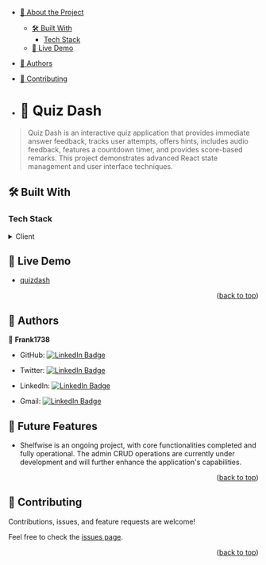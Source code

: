 - [📖 About the Project](#about-project)
  - [🛠 Built With](#built-with)
    - [Tech Stack](#tech-stack)
  - [🚀 Live Demo](#live-demo)
- [👥 Authors](#authors)

- [🤝 Contributing](#contributing)

- # 📖 Quiz Dash <a name="about-project"></a>

> Quiz Dash is an interactive quiz application that provides immediate answer feedback, tracks user attempts, offers hints, includes audio feedback, features a countdown timer, and provides score-based remarks. This project demonstrates advanced React state management and user interface techniques.


## 🛠 Built With <a name="built-with"></a>

### Tech Stack <a name="tech-stack"></a>

<details>
  <summary>Client</summary>
  <ul>
     <li>React </li>
  </ul>
</details>


## 🚀 Live Demo <a name="live-demo"></a>

- [quizdash](https://669f81bbee2f1700796035d1--brilliant-baklava-50bd07.netlify.app/)

<p align="right">(<a href="#readme-top">back to top</a>)</p>



## 👥 Authors <a name="authors"></a>



👤 **Frank1738**

- GitHub: [![LinkedIn Badge](https://img.shields.io/badge/-frank1738-black?logo=LinkedIn&logoColor=0A66C2&style=plastic)](https://github.com/frank1738)

- Twitter: [![LinkedIn Badge](https://img.shields.io/badge/-frank1738-black?logo=LinkedIn&logoColor=0A66C2&style=plastic)](https://twitter.com/frankhiggins08)

- LinkedIn: [![LinkedIn Badge](https://img.shields.io/badge/-frank1738-black?logo=LinkedIn&logoColor=0A66C2&style=plastic)](http://www.linkedin.com/in/frankline-osoro-b526ba18b)

- Gmail: [![LinkedIn Badge](https://img.shields.io/badge/-frank1738-black?logo=LinkedIn&logoColor=0A66C2&style=plastic)](mailto:franklineosoro08@gmail.com)


## 🔭 Future Features <a name="future-features"></a>
- Shelfwise is an ongoing project, with core functionalities completed and fully operational. The admin CRUD operations are currently under development and will further enhance the application's capabilities. 


<p align="right">(<a href="#readme-top">back to top</a>)</p>

<!-- CONTRIBUTING -->

## 🤝 Contributing <a name="contributing"></a>

Contributions, issues, and feature requests are welcome!

Feel free to check the [issues page](../../issues/).

<p align="right">(<a href="#readme-top">back to top</a>)</p>
